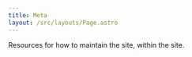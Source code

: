 ```yaml
---
title: Meta
layout: /src/layouts/Page.astro
---
```


Resources for how to maintain the site, within the site.
